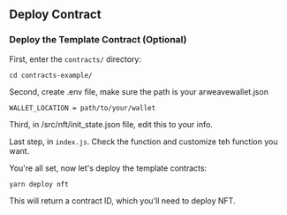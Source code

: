 ## Deploy Contract

### Deploy the Template Contract (Optional)

First, enter the `contracts/` directory:

```
cd contracts-example/

```

Second, create .env file, make sure the path is your arweavewallet.json

```
WALLET_LOCATION = path/to/your/wallet
```

Third, in /src/nft/init_state.json file, edit this to your info.

Last step, in `index.js`. Check the function and customize teh function you want.

You're all set, now let's deploy the template contracts:

```
yarn deploy nft
```

This will return a contract ID, which you'll need to deploy NFT.
